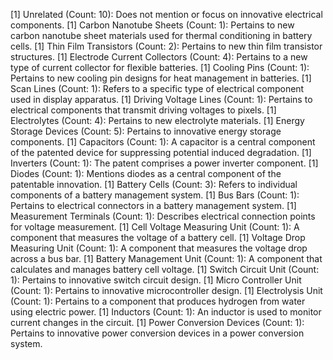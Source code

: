 [1] Unrelated (Count: 10): Does not mention or focus on innovative electrical components.
[1] Carbon Nanotube Sheets (Count: 1): Pertains to new carbon nanotube sheet materials used for thermal conditioning in battery cells.
[1] Thin Film Transistors (Count: 2): Pertains to new thin film transistor structures.
[1] Electrode Current Collectors (Count: 4): Pertains to a new type of current collector for flexible batteries.
[1] Cooling Pins (Count: 1): Pertains to new cooling pin designs for heat management in batteries.
[1] Scan Lines (Count: 1): Refers to a specific type of electrical component used in display apparatus.
[1] Driving Voltage Lines (Count: 1): Pertains to electrical components that transmit driving voltages to pixels.
[1] Electrolytes (Count: 4): Pertains to new electrolyte materials.
[1] Energy Storage Devices (Count: 5): Pertains to innovative energy storage components.
[1] Capacitors (Count: 1): A capacitor is a central component of the patented device for suppressing potential induced degradation.
[1] Inverters (Count: 1): The patent comprises a power inverter component.
[1] Diodes (Count: 1): Mentions diodes as a central component of the patentable innovation.
[1] Battery Cells (Count: 3): Refers to individual components of a battery management system.
[1] Bus Bars (Count: 1): Pertains to electrical connectors in a battery management system.
[1] Measurement Terminals (Count: 1): Describes electrical connection points for voltage measurement.
[1] Cell Voltage Measuring Unit (Count: 1): A component that measures the voltage of a battery cell.
[1] Voltage Drop Measuring Unit (Count: 1): A component that measures the voltage drop across a bus bar.
[1] Battery Management Unit (Count: 1): A component that calculates and manages battery cell voltage.
[1] Switch Circuit Unit (Count: 1): Pertains to innovative switch circuit design.
[1] Micro Controller Unit (Count: 1): Pertains to innovative microcontroller design.
[1] Electrolysis Unit (Count: 1): Pertains to a component that produces hydrogen from water using electric power.
[1] Inductors (Count: 1): An inductor is used to monitor current changes in the circuit.
[1] Power Conversion Devices (Count: 1): Pertains to innovative power conversion devices in a power conversion system.

